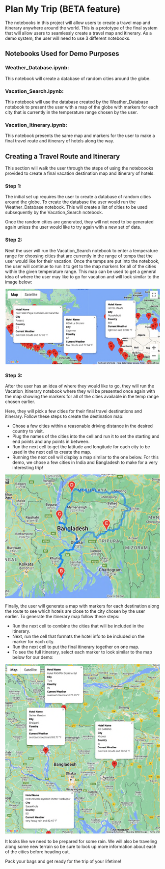 # Plan My Trip (BETA feature)

The notebooks in this project will allow users to create a travel map and itinerary anywhere around the world. This is a prototype of the final system that will allow users to seamlessly create a travel map and itinerary. As a demo system, the user will need to use 3 different notebooks.

## Notebooks Used for Demo Purposes

### Weather_Database.ipynb:
This notebook will create a database of random cities around the globe.

### Vacation_Search.ipynb:
This notebook will use the database created by the Weather_Database notebook to present the user with a map of the globe with markers for each city that is currently in the temperature range chosen by the user.

### Vacation_Itinerary.ipynb:
This notebook presents the same map and markers for the user to make a final travel route and itinerary of hotels along the way.

## Creating a Travel Route and Itinerary
This section will walk the user through the steps of using the noteboooks provided to create a final vacation destination map and itinerary of hotels.

### Step 1:
The initial set up requires the user to create a database of random cities around the globe. To create the database the user would run the Weather_Database notebook. This will create a list of cities to be used subsequently by the Vacation_Search notebook.

Once the random cities are generated, they will not need to be generated again unless the user would like to try again with a new set of data.

### Step 2:
Next the user will run the Vacation_Search notebook to enter a temperature range for choosing cities that are currently in the range of temps that the user would like for their vacation.  Once the temps are put into the notebook, the user will continue to run it to get to the map markers for all of the cities within the given temperature range. This map can be used to get a general idea of where the user may like to go for vacation and will look similar to the image below:

<img src="./Vacation_Search/WeatherPy_vacation_map.png" alt="WeatherPy Vacation Map" width="600"/>

### Step 3:
After the user has an idea of where they would like to go, they will run the Vacation_Itinerary notebook where they will be presented once again with the map showing the markers for all of the cities available in the temp range chosen earlier.  

Here, they will pick a few cities for their final travel destinations and itinerary. Follow these steps to create the destination map:

- Chose a few cities within a reasonable driving distance in the desired country to visit.  
- Plug the names of the cities into the cell and run it to set the starting and end points and any points in between.
- Run the next cell to get the latitude and longitude for each city to be used in the next cell to create the map.
- Running the next cell will display a map similar to the one below. For this demo, we chose a few cities in India and Bangladesh to make for a very interesting trip!

<img src="./Vacation_Itinerary/WeatherPy_travel_map.png" alt="WeatherPy Travel Route" width="600"/>

Finally, the user will generate a map with markers for each destination along the route to see which hotels are close to the city chosen by the user earlier. To generate the itinerary map follow these steps:

- Run the next cell to combine the cities that will be included in the itinerary.
- Next, run the cell that formats the hotel info to be included on the marker for each city.
- Run the next cell to put the final itinerary together on one map. 
- To see the full itinerary, select each marker to look similar to the map below for our demo: 

<img src="./Vacation_Itinerary/WeatherPy_travel_map_markers.png" alt="WeatherPy Travel Itinerary" width="600"/>

It looks like we need to be prepared for some rain. We will also be traveling along some new terrain so be sure to look up more information about each of the cities before heading out. 

Pack your bags and get ready for the trip of your lifetime!
